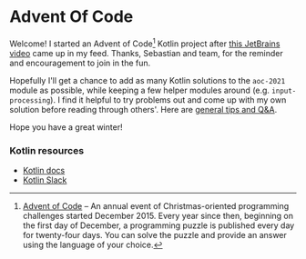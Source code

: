 # Advent Of Code

Welcome! I started an Advent of Code[^aoc] Kotlin project after [this JetBrains video][sebi-video]
came up in my feed. Thanks, Sebastian and team, for the reminder and encouragement to join in the fun.

Hopefully I'll get a chance to add as many Kotlin solutions to the `aoc-2021` module as possible, while
keeping a few helper modules around (e.g. `input-processing`). I find it helpful to try problems out and
come up with my own solution before reading through others'. Here are [general tips and Q&A][aoc-about].

Hope you have a great winter!

### Kotlin resources
- [Kotlin docs][docs]
- [Kotlin Slack][slack]

[^aoc]:
    [Advent of Code][aoc] – An annual event of Christmas-oriented programming challenges started December 2015.
    Every year since then, beginning on the first day of December, a programming puzzle is published every day for twenty-four days.
    You can solve the puzzle and provide an answer using the language of your choice.

[aoc]: https://adventofcode.com
[aoc-about]: https://adventofcode.com/2021/about
[docs]: https://kotlinlang.org/docs/home.html
[slack]: https://surveys.jetbrains.com/s3/kotlin-slack-sign-up
[template]: https://github.com/kotlin-hands-on/advent-of-code-kotlin-template
[sebi-video]: https://www.youtube.com/watch?v=6-XSehwRgSY&t=26s
[sebi-url]: https://twitter.com/sebi_io
